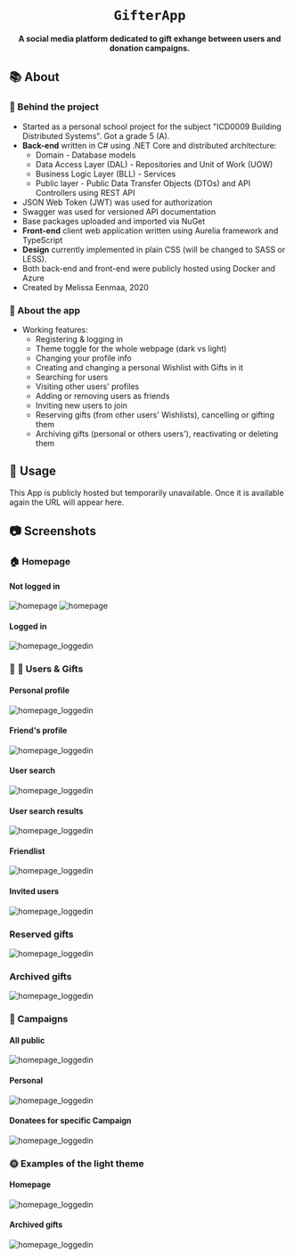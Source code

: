 <div align="center">
  <h1><code>GifterApp</code></h1>

  <strong>A social media platform dedicated to gift exhange between users and donation campaigns.</strong>
</div>

## 📚 About

### 🔧 Behind the project
* Started as a personal school project for the subject "ICD0009 Building Distributed Systems". Got a grade 5 (A).
* <strong>Back-end</strong> written in C# using .NET Core and distributed architecture:
  * Domain - Database models
  * Data Access Layer (DAL) - Repositories and Unit of Work (UOW)
  * Business Logic Layer (BLL) - Services
  * Public layer - Public Data Transfer Objects (DTOs) and API Controllers using REST API
* JSON Web Token (JWT) was used for authorization
* Swagger was used for versioned API documentation
* Base packages uploaded and imported via NuGet
* <strong>Front-end</strong> client web application written using Aurelia framework and TypeScript
* <strong>Design</strong> currently implemented in plain CSS (will be changed to SASS or LESS).
* Both back-end and front-end were publicly hosted using Docker and Azure
* Created by Melissa Eenmaa, 2020

### 🏁 About the app
* Working features:
  * Registering & logging in
  * Theme toggle for the whole webpage (dark vs light)
  * Changing your profile info
  * Creating and changing a personal Wishlist with Gifts in it
  * Searching for users
  * Visiting other users' profiles
  * Adding or removing users as friends
  * Inviting new users to join
  * Reserving gifts (from other users' Wishlists), cancelling or gifting them
  * Archiving gifts (personal or others users'), reactivating or deleting them

## 🚴 Usage

This App is publicly hosted but temporarily unavailable. 
Once it is available again the URL will appear here.

## :camera: Screenshots

### :house: Homepage
#### Not logged in
![homepage](Documents/screenshots/homepage.png)
![homepage](Documents/screenshots/login.png)
#### Logged in
![homepage_loggedin](Documents/screenshots/homepage_loggedin.png)

### :dancer: :gift: Users & Gifts
#### Personal profile
![homepage_loggedin](Documents/screenshots/profile_personal.png)
#### Friend's profile
![homepage_loggedin](Documents/screenshots/profile_friend.png)
#### User search
![homepage_loggedin](Documents/screenshots/search.png)
#### User search results
![homepage_loggedin](Documents/screenshots/search_results.png)
#### Friendlist
![homepage_loggedin](Documents/screenshots/friendlist.png)
#### Invited users
![homepage_loggedin](Documents/screenshots/invited_users.png)
### Reserved gifts
![homepage_loggedin](Documents/screenshots/gifts_reserved.png)
### Archived gifts
![homepage_loggedin](Documents/screenshots/gifts_archived.png)

### :gift_heart: Campaigns
#### All public
![homepage_loggedin](Documents/screenshots/campaigns.png)
#### Personal
![homepage_loggedin](Documents/screenshots/campaigns_personal.png)
#### Donatees for specific Campaign
![homepage_loggedin](Documents/screenshots/campaign_donatees.png)

### :sun_with_face: Examples of the light theme
#### Homepage
![homepage_loggedin](Documents/screenshots/lighttheme_homepage.png)
#### Archived gifts
![homepage_loggedin](Documents/screenshots/lighttheme_gifts_archived.png)


